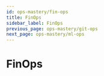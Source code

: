 ```yaml
---
id: ops-mastery/fin-ops
title: FinOps
sidebar_label: FinOps
previous_page: ops-mastery/git-ops
next_page: ops-mastery/ml-ops
---
```


# FinOps
